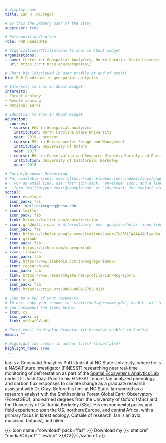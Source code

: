 ```yaml
---
# Display name
title: Ian R. McGregor

# Is this the primary user of the site?
superuser: true

# Role/position/tagline
role: PhD Candidate

# Organizations/Affiliations to show in About widget
organizations:
- name: Center for Geospatial Analytics, North Carolina State University
  url: https://cnr.ncsu.edu/geospatial/

# Short bio (displayed in user profile at end of posts)
bio: PhD Candidate in geospatial analytics

# Interests to show in About widget
interests:
- Forest ecology
- Remote sensing
- National parks

# Education to show in About widget
education:
  courses:
  - course: PhD in Geospatial Analytics
    institution: North Carolina State University
    year: 2019 - present
  - course: MSc in Environmental Change and Management
    institution: University of Oxford
    year: 2017
  - course: BSc in Conservation and Resource Studies; Society and Environment
    institution: University of California, Berkeley
    year: 2015

# Social/Academic Networking
# For available icons, see: https://sourcethemes.com/academic/docs/page-builder/#icons
#   For an email link, use "fas" icon pack, "envelope" icon, and a link in the
#   form "mailto:your-email@example.com" or "/#contact" for contact widget.
social:
- icon: envelope
  icon_pack: fas
  link: 'mailto:imcgreg@ncsu.edu'
- icon: twitter
  icon_pack: fab
  link: https://twitter.com/ecoterrestrian
- icon: graduation-cap  # Alternatively, use `google-scholar` icon from `ai` icon pack
  icon_pack: fas
  link: https://scholar.google.com/citations?user=TU8S6iIAAAAJ&hl=en&oi=ao
- icon: github
  icon_pack: fab
  link: https://github.com/mcgregorian1
- icon: linkedin
  icon_pack: fab
  link: https://www.linkedin.com/in/mcgregorian08/
- icon: researchgate
  icon_pack: fab
  link: https://www.researchgate.net/profile/Ian-Mcgregor-5
- icon: orcid
  icon_pack: fab
  link: https://orcid.org/0000-0002-5763-021X

# Link to a PDF of your resume/CV.
# To use: copy your resume to `static/media/resume.pdf`, enable `ai` icons in `params.yaml`, 
# and uncomment the lines below.
- icon: cv
  icon_pack: ai
  link: media/CV.pdf

# Enter email to display Gravatar (if Gravatar enabled in Config)
email: ""

# Highlight the author in author lists? (true/false)
highlight_name: true
---
```


Ian is a Geospatial Analytics PhD student at NC State University, where he is a NASA Future Investigator (FINESST) researching near real-time monitoring of deforestation as part of the [Spatial Ecosystems Analytics Lab](https://ncsu-seal.netlify.app/) under Dr. Josh Gray. Prior to his FINESST tenure, Ian analyzed phenology and carbon flux responses to climate change as a graduate research assistant with Dr. Gray. Before his time at NC State, Ian worked as a research analyst with the Smithsonian’s Forest Global Earth Observatory (ForestGEO), and earned degrees from the University of Oxford (MSc) and the University of California Berkeley (BSc). His environmental policy and field experience span the US, northern Europe, and central Africa, with a primary focus in forest ecology. Outside of research, Ian is an avid musician, botanist, and hiker.

{{< icon name="download" pack="fas" >}} Download my {{< staticref "media/CV.pdf" "newtab" >}}CV{{< /staticref >}}.
